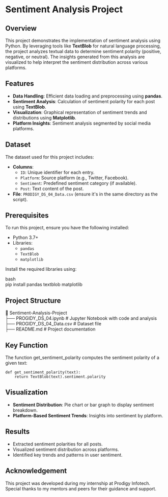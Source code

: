 # **Sentiment Analysis Project**  

## **Overview**  

This project demonstrates the implementation of sentiment analysis using Python. By leveraging tools like **TextBlob** for natural language processing, 
the project analyzes textual data to determine sentiment polarity (positive, negative, or neutral). The insights generated from this analysis are visualized
to help interpret the sentiment distribution across various platforms.  

## **Features**  

- **Data Handling**: Efficient data loading and preprocessing using **pandas**.  
- **Sentiment Analysis**: Calculation of sentiment polarity for each post using **TextBlob**.  
- **Visualization**: Graphical representation of sentiment trends and distributions using **Matplotlib**.  
- **Platform Insights**: Sentiment analysis segmented by social media platforms.  

## **Dataset**  

The dataset used for this project includes:  
- **Columns**:  
  - `ID`: Unique identifier for each entry.  
  - `Platform`: Source platform (e.g., Twitter, Facebook).  
  - `Sentiment`: Predefined sentiment category (if available).  
  - `Post`: Text content of the post.  
- **File**: `PRODIGY_DS_04_Data.csv` (ensure it's in the same directory as the script).  

## **Prerequisites**  

To run this project, ensure you have the following installed:  
- Python 3.7+  
- Libraries:  
  - `pandas`  
  - `TextBlob`  
  - `matplotlib`  

Install the required libraries using:  

bash  
pip install pandas textblob matplotlib  


## **Project Structure**

📂 Sentiment-Analysis-Project  
├── PROGIDY_DS_04.ipynb    # Jupyter Notebook with code and analysis  
├── PROGIDY_DS_04_Data.csv # Dataset file  
├── README.md              # Project documentation  


## **Key Function**

The function get_sentiment_polarity computes the sentiment polarity of a given text:

```
def get_sentiment_polarity(text):  
    return TextBlob(text).sentiment.polarity
```

## **Visualization**

- **Sentiment Distribution**: Pie chart or bar graph to display sentiment breakdown.
- **Platform-Based Sentiment Trends**: Insights into sentiment by platform.


## **Results**

- Extracted sentiment polarities for all posts.
- Visualized sentiment distribution across platforms.
- Identified key trends and patterns in user sentiment.

## **Acknowledgement** 
This project was developed during my internship at Prodigy Infotech. Special thanks to my mentors and peers for their guidance and support.
